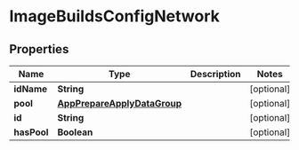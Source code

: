 

# ImageBuildsConfigNetwork

## Properties

Name | Type | Description | Notes
------------ | ------------- | ------------- | -------------
**idName** | **String** |  |  [optional]
**pool** | [**AppPrepareApplyDataGroup**](AppPrepareApplyDataGroup.md) |  |  [optional]
**id** | **String** |  |  [optional]
**hasPool** | **Boolean** |  |  [optional]



